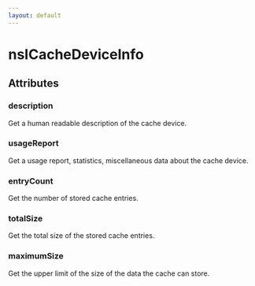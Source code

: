 ```yaml
---
layout: default
---
```


# nsICacheDeviceInfo #

## Attributes ##

### description ###

Get a human readable description of the cache device.


### usageReport ###

Get a usage report, statistics, miscellaneous data about
the cache device.


### entryCount ###

Get the number of stored cache entries.


### totalSize ###

Get the total size of the stored cache entries.


### maximumSize ###

Get the upper limit of the size of the data the cache can store.

